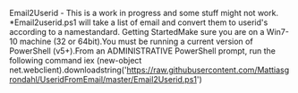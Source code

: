 Email2Userid - This is a work in progress and some stuff might not work.
*Email2userid.ps1 will take a list of email and convert them to userid's according to a namestandard.
Getting StartedMake sure you are on a Win7-10 machine (32 or 64bit).You must be running a current version of PowerShell (v5+).From an ADMINISTRATIVE PowerShell prompt, run the following command iex (new-object net.webclient).downloadstring('https://raw.githubusercontent.com/Mattiasgrondahl/UseridFromEmail/master/Email2Userid.ps1')

